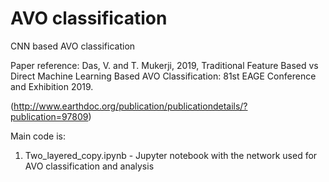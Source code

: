 # AVO classification

CNN based AVO classification 

Paper reference: Das, V. and T. Mukerji, 2019, Traditional Feature Based vs Direct Machine Learning Based AVO Classification: 81st EAGE Conference and Exhibition 2019.

(http://www.earthdoc.org/publication/publicationdetails/?publication=97809)

Main code is:

1. Two_layered_copy.ipynb - Jupyter notebook with the network used for AVO classification and analysis
